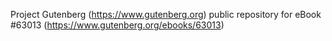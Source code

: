 Project Gutenberg (https://www.gutenberg.org) public repository for eBook #63013 (https://www.gutenberg.org/ebooks/63013)
